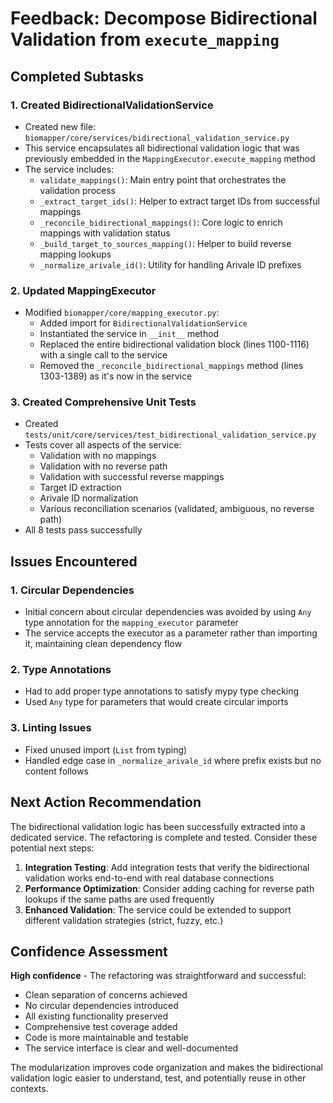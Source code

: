 # Feedback: Decompose Bidirectional Validation from `execute_mapping`

## Completed Subtasks

### 1. Created BidirectionalValidationService
- Created new file: `biomapper/core/services/bidirectional_validation_service.py`
- This service encapsulates all bidirectional validation logic that was previously embedded in the `MappingExecutor.execute_mapping` method
- The service includes:
  - `validate_mappings()`: Main entry point that orchestrates the validation process
  - `_extract_target_ids()`: Helper to extract target IDs from successful mappings
  - `_reconcile_bidirectional_mappings()`: Core logic to enrich mappings with validation status
  - `_build_target_to_sources_mapping()`: Helper to build reverse mapping lookups
  - `_normalize_arivale_id()`: Utility for handling Arivale ID prefixes

### 2. Updated MappingExecutor
- Modified `biomapper/core/mapping_executor.py`:
  - Added import for `BidirectionalValidationService`
  - Instantiated the service in `__init__` method
  - Replaced the entire bidirectional validation block (lines 1100-1116) with a single call to the service
  - Removed the `_reconcile_bidirectional_mappings` method (lines 1303-1389) as it's now in the service

### 3. Created Comprehensive Unit Tests
- Created `tests/unit/core/services/test_bidirectional_validation_service.py`
- Tests cover all aspects of the service:
  - Validation with no mappings
  - Validation with no reverse path
  - Validation with successful reverse mappings
  - Target ID extraction
  - Arivale ID normalization
  - Various reconciliation scenarios (validated, ambiguous, no reverse path)
- All 8 tests pass successfully

## Issues Encountered

### 1. Circular Dependencies
- Initial concern about circular dependencies was avoided by using `Any` type annotation for the `mapping_executor` parameter
- The service accepts the executor as a parameter rather than importing it, maintaining clean dependency flow

### 2. Type Annotations
- Had to add proper type annotations to satisfy mypy type checking
- Used `Any` type for parameters that would create circular imports

### 3. Linting Issues
- Fixed unused import (`List` from typing)
- Handled edge case in `_normalize_arivale_id` where prefix exists but no content follows

## Next Action Recommendation

The bidirectional validation logic has been successfully extracted into a dedicated service. The refactoring is complete and tested. Consider these potential next steps:

1. **Integration Testing**: Add integration tests that verify the bidirectional validation works end-to-end with real database connections
2. **Performance Optimization**: Consider adding caching for reverse path lookups if the same paths are used frequently
3. **Enhanced Validation**: The service could be extended to support different validation strategies (strict, fuzzy, etc.)

## Confidence Assessment

**High confidence** - The refactoring was straightforward and successful:
- Clean separation of concerns achieved
- No circular dependencies introduced
- All existing functionality preserved
- Comprehensive test coverage added
- Code is more maintainable and testable
- The service interface is clear and well-documented

The modularization improves code organization and makes the bidirectional validation logic easier to understand, test, and potentially reuse in other contexts.